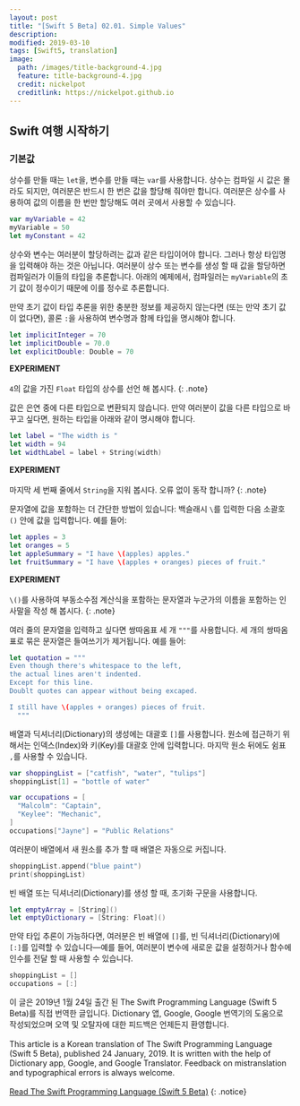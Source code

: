 ```yaml
---
layout: post
title: "[Swift 5 Beta] 02.01. Simple Values"
description: 
modified: 2019-03-10
tags: [Swift5, translation]
image:
  path: /images/title-background-4.jpg
  feature: title-background-4.jpg
  credit: nickelpot
  creditlink: https://nickelpot.github.io
---
```


## Swift 여행 시작하기
### 기본값

상수를 만들 때는 `let`을, 변수를 만들 때는 `var`를 사용합니다. 상수는 컴파일 시 값은 몰라도 되지만, 여러분은 반드시 한 번은 값을 할당해 줘야만 합니다. 여러분은 상수를 사용하여 값의 이름을 한 번만 할당해도 여러 곳에서 사용할 수 있습니다.

```swift
var myVariable = 42
myVariable = 50
let myConstant = 42
```

상수와 변수는 여러분이 할당하려는 값과 같은 타입이어야 합니다. 그러나 항상 타입명을 입력해야 하는 것은 아닙니다. 여러분이 상수 또는 변수를 생성 할 때 값을 할당하면 컴파일러가 이들의 타입을 추론합니다. 아래의 예제에서, 컴파일러는 `myVariable`의 초기 값이 정수이기 때문에 이를 정수로 추론합니다.

만약 초기 값이 타입 추론을 위한 충분한 정보를 제공하지 않는다면 (또는 만약 초기 값이 없다면), 콜론 `:`을 사용하여 변수명과 함께 타입을 명시해야 합니다.

```swift
let implicitInteger = 70
let implicitDouble = 70.0
let explicitDouble: Double = 70
```

**EXPERIMENT** <br><br> `4`의 값을 가진 `Float` 타입의 상수를 선언 해 봅시다.
{: .note}

값은 은연 중에 다른 타입으로 변환되지 않습니다. 만약 여러분이 값을 다른 타입으로 바꾸고 싶다면, 원하는 타입을 아래와 같이 명시해야 합니다.

```swift
let label = "The width is "
let width = 94
let widthLabel = label + String(width)
```

**EXPERIMENT** <br><br> 마지막 세 번째 줄에서 `String`을 지워 봅시다. 오류 없이 동작 합니까?
{: .note}

문자열에 값을 포함하는 더 간단한 방법이 있습니다: 백슬래시 `\`를 입력한 다음 소괄호 `()` 안에 값을 입력합니다. 예를 들어:

```swift
let apples = 3
let oranges = 5
let appleSummary = "I have \(apples) apples."
let fruitSummary = "I have \(apples + oranges) pieces of fruit."
```
**EXPERIMENT** <br><br> `\()`를 사용하여 부동소수점 계산식을 포함하는 문자열과 누군가의 이름을 포함하는 인사말을 작성 해 봅시다.
{: .note}

여러 줄의 문자열을 입력하고 싶다면 쌍따옴표 세 개 `"""`를 사용합니다. 세 개의 쌍따옴표로 묶은 문자열은 들여쓰기가 제거됩니다. 예를 들어:

```swift
let quotation = """
Even though there's whitespace to the left,
the actual lines aren't indented.
Except for this line.
Doublt quotes can appear without being excaped.

I still have \(apples + oranges) pieces of fruit.
  """
```

배열과 딕셔너리(Dictionary)의 생성에는 대괄호 `[]`를 사용합니다. 원소에 접근하기 위해서는 인덱스(Index)와 키(Key)를 대괄호 안에 입력합니다. 마지막 원소 뒤에도 쉼표 `,`를 사용할 수 있습니다.

```swift
var shoppingList = ["catfish", "water", "tulips"]
shoppingList[1] = "bottle of water"

var occupations = [
  "Malcolm": "Captain",
  "Keylee": "Mechanic",
]
occupations["Jayne"] = "Public Relations"
```

여러분이 배열에서 새 원소를 추가 할 때 배열은 자동으로 커집니다.

```swift
shoppingList.append("blue paint")
print(shoppingList)
```

빈 배열 또는 딕셔너리(Dictionary)를 생성 할 때, 초기화 구문을 사용합니다.

```swift
let emptyArray = [String]()
let emptyDictionary = [String: Float]()
```

만약 타입 추론이 가능하다면, 여러분은 빈 배열에 `[]`를, 빈 딕셔너리(Dictionary)에 `[:]`를 입력할 수 있습니다—예를 들어, 여러분이 변수에 새로운 값을 설정하거나 함수에 인수를 전달 할 때 사용할 수 있습니다.

```swift
shoppingList = []
occupations = [:]
```

이 글은 2019년 1월 24일 출간 된 The Swift Programming Language (Swift 5 Beta)를 직접 번역한 글입니다. Dictionary 앱, Google, Google 번역기의 도움으로 작성되었으며 오역 및 오탈자에 대한 피드백은 언제든지 환영합니다. <br><br> This article is a Korean translation of The Swift Programming Language (Swift 5 Beta), published 24 January, 2019. It is written with the help of Dictionary app, Google, and Google Translator. Feedback on mistranslation and typographical errors is always welcome. <br><br><a rel="cc:attributionURL" property="cc:attributionName" href="https://itunes.apple.com/kr/book/the-swift-programming-language-swift-5-beta/id1002622538?l=en&mt=11">Read The Swift Programming Language (Swift 5 Beta)</a>
{: .notice}
